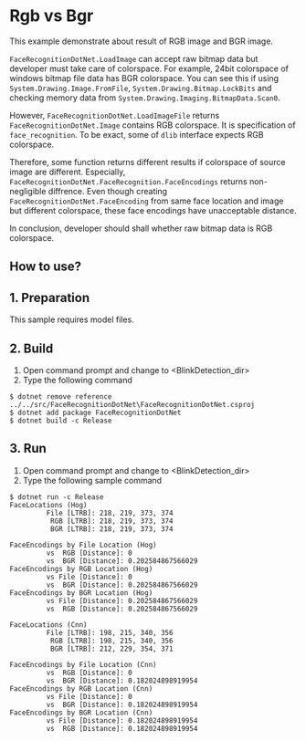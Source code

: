 ﻿# Rgb vs Bgr

This example demonstrate about result of RGB image and BGR image. 

`FaceRecognitionDotNet.LoadImage` can accept raw bitmap data but developer must take care of colorspace.
For example, 24bit colorspace of windows bitmap file data has BGR colorspace. 
You can see this if using `System.Drawing.Image.FromFile`, `System.Drawing.Bitmap.LockBits` and checking memory data from `System.Drawing.Imaging.BitmapData.Scan0`. 

However, `FaceRecognitionDotNet.LoadImageFile` returns `FaceRecognitionDotNet.Image` contains RGB colorspace. 
It is specification of `face_recognition`. To be exact, some of `dlib` interface expects RGB colorspace. 

Therefore, some function returns different results if colorspace of source image are different. 
Especially, `FaceRecognitionDotNet.FaceRecognition.FaceEncodings` returns non-negligible diffrence. 
Even though creating `FaceRecognitionDotNet.FaceEncoding` from same face location and image but different colorspace, these face encodings have unacceptable distance. 

In conclusion, developer should shall whether raw bitmap data is RGB colorspace.

## How to use?

## 1. Preparation

This sample requires model files.

## 2. Build

1. Open command prompt and change to &lt;BlinkDetection_dir&gt;
1. Type the following command
````
$ dotnet remove reference ../../src/FaceRecognitionDotNet\FaceRecognitionDotNet.csproj
$ dotnet add package FaceRecognitionDotNet
$ dotnet build -c Release
````

## 3. Run

1. Open command prompt and change to &lt;BlinkDetection_dir&gt;
1. Type the following sample command
````
$ dotnet run -c Release
FaceLocations (Hog)
         File [LTRB]: 218, 219, 373, 374
          RGB [LTRB]: 218, 219, 373, 374
          BGR [LTRB]: 218, 219, 373, 374

FaceEncodings by File Location (Hog)
         vs  RGB [Distance]: 0
         vs  BGR [Distance]: 0.202584867566029
FaceEncodings by RGB Location (Hog)
         vs File [Distance]: 0
         vs  BGR [Distance]: 0.202584867566029
FaceEncodings by BGR Location (Hog)
         vs File [Distance]: 0.202584867566029
         vs  RGB [Distance]: 0.202584867566029

FaceLocations (Cnn)
         File [LTRB]: 198, 215, 340, 356
          RGB [LTRB]: 198, 215, 340, 356
          BGR [LTRB]: 212, 229, 354, 371

FaceEncodings by File Location (Cnn)
         vs  RGB [Distance]: 0
         vs  BGR [Distance]: 0.182024898919954
FaceEncodings by RGB Location (Cnn)
         vs File [Distance]: 0
         vs  BGR [Distance]: 0.182024898919954
FaceEncodings by BGR Location (Cnn)
         vs File [Distance]: 0.182024898919954
         vs  RGB [Distance]: 0.182024898919954
````